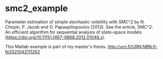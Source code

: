 # smc2_example
Parameter estimation of simple stochastic volatility with SMC^2 by N. Chopin, P. Jacob and O. Papaspiliopoulos (2013).
See the article, SMC^2: An efficient algorithm for sequential analysis of state-space models (https://doi.org/10.1111/j.1467-9868.2012.01046.x).

This Matlab example is part of my master's thesis.
http://urn.fi/URN:NBN:fi-fe2021042111262
